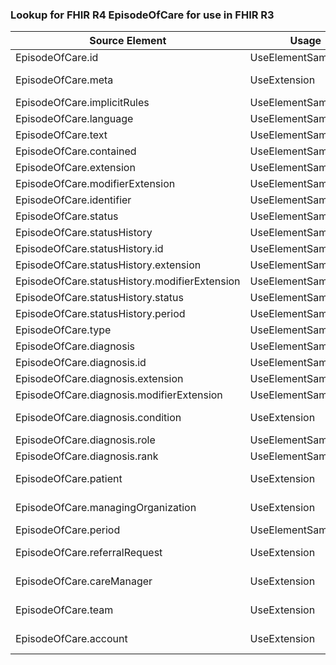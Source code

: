 ### Lookup for FHIR R4 EpisodeOfCare for use in FHIR R3

| Source Element | Usage | Target |
| -------------- | ----- | ------ |
| EpisodeOfCare.id | UseElementSameName | EpisodeOfCare.id |
| EpisodeOfCare.meta | UseExtension | http://hl7.org/fhir/4.0/StructureDefinition/extension-EpisodeOfCare.meta |
| EpisodeOfCare.implicitRules | UseElementSameName | EpisodeOfCare.implicitRules |
| EpisodeOfCare.language | UseElementSameName | EpisodeOfCare.language |
| EpisodeOfCare.text | UseElementSameName | EpisodeOfCare.text |
| EpisodeOfCare.contained | UseElementSameName | EpisodeOfCare.contained |
| EpisodeOfCare.extension | UseElementSameName | EpisodeOfCare.extension |
| EpisodeOfCare.modifierExtension | UseElementSameName | EpisodeOfCare.modifierExtension |
| EpisodeOfCare.identifier | UseElementSameName | EpisodeOfCare.identifier |
| EpisodeOfCare.status | UseElementSameName | EpisodeOfCare.status |
| EpisodeOfCare.statusHistory | UseElementSameName | EpisodeOfCare.statusHistory |
| EpisodeOfCare.statusHistory.id | UseElementSameName | EpisodeOfCare.statusHistory.id |
| EpisodeOfCare.statusHistory.extension | UseElementSameName | EpisodeOfCare.statusHistory.extension |
| EpisodeOfCare.statusHistory.modifierExtension | UseElementSameName | EpisodeOfCare.statusHistory.modifierExtension |
| EpisodeOfCare.statusHistory.status | UseElementSameName | EpisodeOfCare.statusHistory.status |
| EpisodeOfCare.statusHistory.period | UseElementSameName | EpisodeOfCare.statusHistory.period |
| EpisodeOfCare.type | UseElementSameName | EpisodeOfCare.type |
| EpisodeOfCare.diagnosis | UseElementSameName | EpisodeOfCare.diagnosis |
| EpisodeOfCare.diagnosis.id | UseElementSameName | EpisodeOfCare.diagnosis.id |
| EpisodeOfCare.diagnosis.extension | UseElementSameName | EpisodeOfCare.diagnosis.extension |
| EpisodeOfCare.diagnosis.modifierExtension | UseElementSameName | EpisodeOfCare.diagnosis.modifierExtension |
| EpisodeOfCare.diagnosis.condition | UseExtension | http://hl7.org/fhir/4.0/StructureDefinition/extension-EpisodeOfCare.diagnosis.condition |
| EpisodeOfCare.diagnosis.role | UseElementSameName | EpisodeOfCare.diagnosis.role |
| EpisodeOfCare.diagnosis.rank | UseElementSameName | EpisodeOfCare.diagnosis.rank |
| EpisodeOfCare.patient | UseExtension | http://hl7.org/fhir/4.0/StructureDefinition/extension-EpisodeOfCare.patient |
| EpisodeOfCare.managingOrganization | UseExtension | http://hl7.org/fhir/4.0/StructureDefinition/extension-EpisodeOfCare.managingOrganization |
| EpisodeOfCare.period | UseElementSameName | EpisodeOfCare.period |
| EpisodeOfCare.referralRequest | UseExtension | http://hl7.org/fhir/4.0/StructureDefinition/extension-EpisodeOfCare.referralRequest |
| EpisodeOfCare.careManager | UseExtension | http://hl7.org/fhir/4.0/StructureDefinition/extension-EpisodeOfCare.careManager |
| EpisodeOfCare.team | UseExtension | http://hl7.org/fhir/4.0/StructureDefinition/extension-EpisodeOfCare.team |
| EpisodeOfCare.account | UseExtension | http://hl7.org/fhir/4.0/StructureDefinition/extension-EpisodeOfCare.account |
